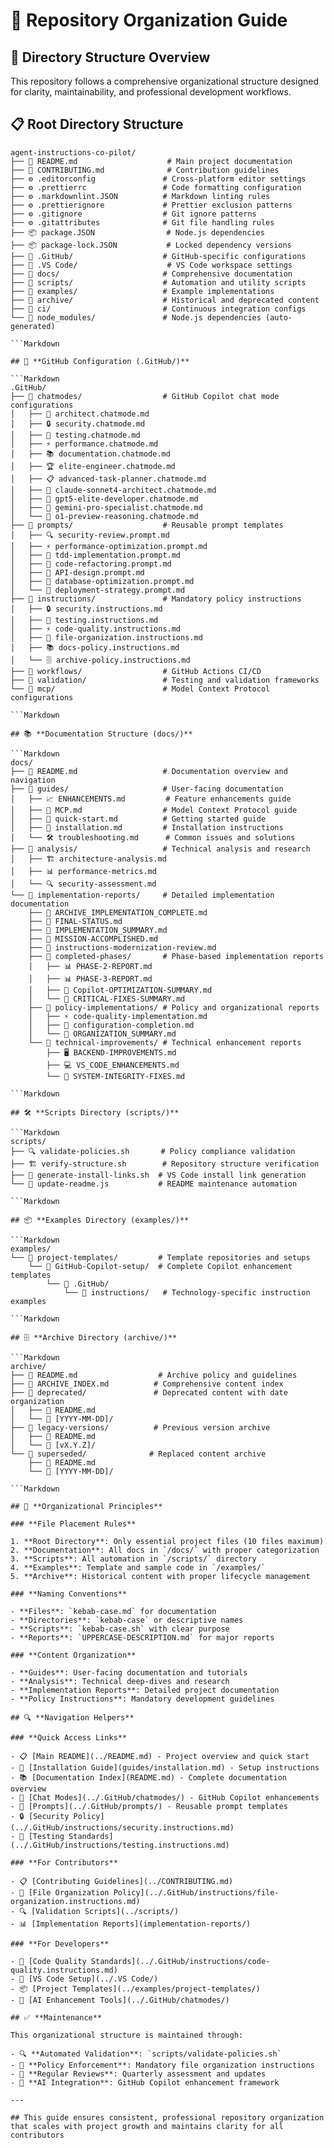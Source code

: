 # 📁 Repository Organization Guide

## 🎯 **Directory Structure Overview**

This repository follows a comprehensive organizational structure designed for
clarity, maintainability, and professional development workflows.

## 📋 **Root Directory Structure**

```text
agent-instructions-co-pilot/
├── 📄 README.md                    # Main project documentation
├── 📄 CONTRIBUTING.md              # Contribution guidelines
├── ⚙️ .editorconfig               # Cross-platform editor settings
├── ⚙️ .prettierrc                 # Code formatting configuration
├── ⚙️ .markdownlint.JSON          # Markdown linting rules
├── ⚙️ .prettierignore             # Prettier exclusion patterns
├── ⚙️ .gitignore                  # Git ignore patterns
├── ⚙️ .gitattributes              # Git file handling rules
├── 📦 package.JSON                # Node.js dependencies
├── 📦 package-lock.JSON           # Locked dependency versions
├── 📁 .GitHub/                    # GitHub-specific configurations
├── 📁 .VS Code/                    # VS Code workspace settings
├── 📁 docs/                       # Comprehensive documentation
├── 📁 scripts/                    # Automation and utility scripts
├── 📁 examples/                   # Example implementations
├── 📁 archive/                    # Historical and deprecated content
├── 📁 ci/                         # Continuous integration configs
└── 📁 node_modules/               # Node.js dependencies (auto-generated)

```Markdown

## 🔧 **GitHub Configuration (.GitHub/)**

```Markdown
.GitHub/
├── 📁 chatmodes/                  # GitHub Copilot chat mode configurations
│   ├── 🎯 architect.chatmode.md
│   ├── 🔒 security.chatmode.md
│   ├── 🧪 testing.chatmode.md
│   ├── ⚡ performance.chatmode.md
│   ├── 📚 documentation.chatmode.md
│   ├── 🏆 elite-engineer.chatmode.md
│   ├── 📋 advanced-task-planner.chatmode.md
│   ├── 🤖 claude-sonnet4-architect.chatmode.md
│   ├── 🤖 gpt5-elite-developer.chatmode.md
│   ├── 🤖 gemini-pro-specialist.chatmode.md
│   └── 🧠 o1-preview-reasoning.chatmode.md
├── 📁 prompts/                    # Reusable prompt templates
│   ├── 🔍 security-review.prompt.md
│   ├── ⚡ performance-optimization.prompt.md
│   ├── 🧪 tdd-implementation.prompt.md
│   ├── 🔄 code-refactoring.prompt.md
│   ├── 🎨 API-design.prompt.md
│   ├── 💾 database-optimization.prompt.md
│   └── 🚀 deployment-strategy.prompt.md
├── 📁 instructions/               # Mandatory policy instructions
│   ├── 🔒 security.instructions.md
│   ├── 🧪 testing.instructions.md
│   ├── ⚡ code-quality.instructions.md
│   ├── 📁 file-organization.instructions.md
│   ├── 📚 docs-policy.instructions.md
│   └── 🗄️ archive-policy.instructions.md
├── 📁 workflows/                  # GitHub Actions CI/CD
├── 📁 validation/                 # Testing and validation frameworks
└── 📁 mcp/                        # Model Context Protocol configurations

```Markdown

## 📚 **Documentation Structure (docs/)**

```Markdown
docs/
├── 📄 README.md                   # Documentation overview and navigation
├── 📁 guides/                     # User-facing documentation
│   ├── 📈 ENHANCEMENTS.md         # Feature enhancements guide
│   ├── 🔗 MCP.md                  # Model Context Protocol guide
│   ├── 🚀 quick-start.md          # Getting started guide
│   ├── 🔧 installation.md         # Installation instructions
│   └── 🛠️ troubleshooting.md      # Common issues and solutions
├── 📁 analysis/                   # Technical analysis and research
│   ├── 🏗️ architecture-analysis.md
│   ├── 📊 performance-metrics.md
│   └── 🔍 security-assessment.md
└── 📁 implementation-reports/     # Detailed implementation documentation
    ├── 📄 ARCHIVE_IMPLEMENTATION_COMPLETE.md
    ├── 📄 FINAL-STATUS.md
    ├── 📄 IMPLEMENTATION_SUMMARY.md
    ├── 📄 MISSION-ACCOMPLISHED.md
    ├── 📄 instructions-modernization-review.md
    ├── 📁 completed-phases/       # Phase-based implementation reports
    │   ├── 📊 PHASE-2-REPORT.md
    │   ├── 📊 PHASE-3-REPORT.md
    │   ├── 🎯 Copilot-OPTIMIZATION-SUMMARY.md
    │   └── 🔧 CRITICAL-FIXES-SUMMARY.md
    ├── 📁 policy-implementations/ # Policy and organizational reports
    │   ├── ⚡ code-quality-implementation.md
    │   ├── 🔧 configuration-completion.md
    │   └── 📁 ORGANIZATION_SUMMARY.md
    └── 📁 technical-improvements/ # Technical enhancement reports
        ├── 🖥️ BACKEND-IMPROVEMENTS.md
        ├── 💻 VS_CODE_ENHANCEMENTS.md
        └── 🔧 SYSTEM-INTEGRITY-FIXES.md

```Markdown

## 🛠️ **Scripts Directory (scripts/)**

```Markdown
scripts/
├── 🔍 validate-policies.sh       # Policy compliance validation
├── 🏗️ verify-structure.sh        # Repository structure verification
├── 🔗 generate-install-links.sh  # VS Code install link generation
└── 📝 update-readme.js           # README maintenance automation

```Markdown

## 📦 **Examples Directory (examples/)**

```Markdown
examples/
└── 📁 project-templates/         # Template repositories and setups
    └── 📁 GitHub-Copilot-setup/  # Complete Copilot enhancement templates
        └── 📁 .GitHub/
            └── 📁 instructions/   # Technology-specific instruction examples

```Markdown

## 🗄️ **Archive Directory (archive/)**

```Markdown
archive/
├── 📄 README.md                  # Archive policy and guidelines
├── 📄 ARCHIVE_INDEX.md          # Comprehensive content index
├── 📁 deprecated/               # Deprecated content with date organization
│   ├── 📄 README.md
│   └── 📁 [YYYY-MM-DD]/
├── 📁 legacy-versions/          # Previous version archive
│   ├── 📄 README.md
│   └── 📁 [vX.Y.Z]/
└── 📁 superseded/              # Replaced content archive
    ├── 📄 README.md
    └── 📁 [YYYY-MM-DD]/

```Markdown

## 🎯 **Organizational Principles**

### **File Placement Rules**

1. **Root Directory**: Only essential project files (10 files maximum)
2. **Documentation**: All docs in `/docs/` with proper categorization
3. **Scripts**: All automation in `/scripts/` directory
4. **Examples**: Template and sample code in `/examples/`
5. **Archive**: Historical content with proper lifecycle management

### **Naming Conventions**

- **Files**: `kebab-case.md` for documentation
- **Directories**: `kebab-case` or descriptive names
- **Scripts**: `kebab-case.sh` with clear purpose
- **Reports**: `UPPERCASE-DESCRIPTION.md` for major reports

### **Content Organization**

- **Guides**: User-facing documentation and tutorials
- **Analysis**: Technical deep-dives and research
- **Implementation Reports**: Detailed project documentation
- **Policy Instructions**: Mandatory development guidelines

## 🔍 **Navigation Helpers**

### **Quick Access Links**

- 📋 [Main README](../README.md) - Project overview and quick start
- 🔧 [Installation Guide](guides/installation.md) - Setup instructions
- 📚 [Documentation Index](README.md) - Complete documentation overview
- 🎯 [Chat Modes](../.GitHub/chatmodes/) - GitHub Copilot enhancements
- 📝 [Prompts](../.GitHub/prompts/) - Reusable prompt templates
- 🔒 [Security Policy](../.GitHub/instructions/security.instructions.md)
- 🧪 [Testing Standards](../.GitHub/instructions/testing.instructions.md)

### **For Contributors**

- 📋 [Contributing Guidelines](../CONTRIBUTING.md)
- 📁 [File Organization Policy](../.GitHub/instructions/file-organization.instructions.md)
- 🔍 [Validation Scripts](../scripts/)
- 📊 [Implementation Reports](implementation-reports/)

### **For Developers**

- 🎨 [Code Quality Standards](../.GitHub/instructions/code-quality.instructions.md)
- 🔧 [VS Code Setup](../.VS Code/)
- 📦 [Project Templates](../examples/project-templates/)
- 🤖 [AI Enhancement Tools](../.GitHub/chatmodes/)

## ✅ **Maintenance**

This organizational structure is maintained through:

- 🔍 **Automated Validation**: `scripts/validate-policies.sh`
- 📝 **Policy Enforcement**: Mandatory file organization instructions
- 🔄 **Regular Reviews**: Quarterly assessment and updates
- 🤖 **AI Integration**: GitHub Copilot enhancement framework

---

## This guide ensures consistent, professional repository organization that scales with project growth and maintains clarity for all contributors
